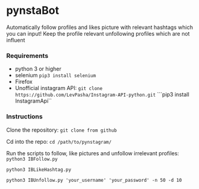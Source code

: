 # pynstaBot

Automatically follow profiles and likes picture with relevant hashtags which you can input!
Keep the profile relevant unfollowing profiles which are not influent

### Requirements
- python 3 or higher
- selenium
 ``` pip3 install selenium ```
 - Firefox
 - Unofficial instagram API:
   ```git clone https://github.com/LevPasha/Instagram-API-python.git```
   ```pip3 install InstagramApi``

### Instructions

Clone the repository:
```git clone from github ```

Cd into the repo:
```cd /path/to/pynstagram/ ```

Run the scripts to follow, like pictures and unfollow irrelevant profiles:
```python3 IBFollow.py```

```python3 IBLikeHashtag.py```

```python3 IBUnfollow.py 'your_username' 'your_password' -n 50 -d 10```




